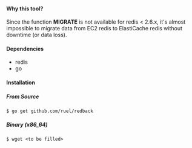#### Why this tool?

Since the function **MIGRATE** is not available for redis < 2.6.x, it's almost impossible to migrate data from EC2 redis to ElastiCache redis without downtime (or data loss).

#### Dependencies

* redis
* go

#### Installation

##### From Source

```
$ go get github.com/ruel/redback
```

##### Binary (x86_64)

```
$ wget <to be filled>
```